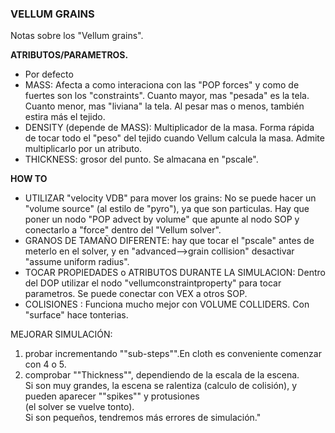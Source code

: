 ### VELLUM GRAINS  

Notas sobre los "Vellum grains".  

**ATRIBUTOS/PARAMETROS.**   
- Por defecto 
- MASS: Afecta a como interaciona con las "POP forces" y como de fuertes son los "constraints". Cuanto mayor, mas "pesada" es la tela. Cuanto menor, mas "liviana" la tela. Al pesar mas o menos, también estira más el tejido.   
- DENSITY (depende de MASS): Multiplicador de la masa. Forma rápida de tocar todo el "peso" del tejido cuando Vellum calcula la masa. Admite multiplicarlo por un atributo.   
- THICKNESS: grosor del punto. Se almacana en "pscale".   

**HOW TO**   

- UTILIZAR "velocity VDB" para mover los grains: No se puede hacer un "volume source" (al estilo de "pyro"), ya que son particulas. Hay que poner un nodo "POP advect by volume" que apunte al nodo SOP y conectarlo a "force" dentro del "Vellum solver".      
- GRANOS DE TAMAÑO DIFERENTE: hay que tocar el "pscale" antes de meterlo en el solver, y en "advanced-->grain collision" desactivar "assume uniform radius".
- TOCAR PROPIEDADES o ATRIBUTOS DURANTE LA SIMULACION: Dentro del DOP utilizar el nodo "vellumconstraintproperty" para tocar parametros. Se puede conectar con VEX a otros SOP.
- COLISIONES : Funciona mucho mejor con VOLUME COLLIDERS.  Con "surface" hace tonterias.   

MEJORAR SIMULACIÓN:   
  1) probar incrementando ""sub-steps"".En cloth es conveniente comenzar con 4 o 5.   
  2) comprobar ""Thickness"", dependiendo de la escala de la escena.   
     Si son muy grandes, la escena se ralentiza (calculo de colisión), y pueden aparecer ""spikes"" y protusiones   
     (el solver se vuelve tonto).   
     Si son pequeños, tendremos más errores de simulación."   
